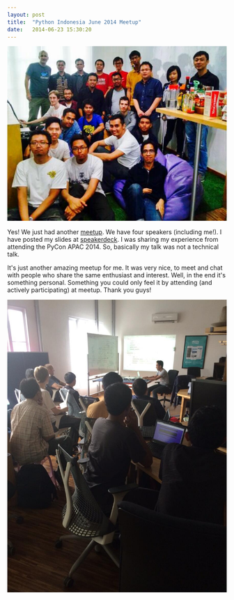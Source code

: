 ```yaml
---
layout: post
title:  "Python Indonesia June 2014 Meetup"
date:   2014-06-23 15:30:20
---
```


![Python Indonesia June 2014 Group Photo](/images/2014-06-group.jpg)

Yes! We just had another [meetup](http://www.meetup.com/Python-ID/events/187061422/). We have four speakers (including me!). I have posted my slides at [speakerdeck](https://speakerdeck.com/za/cerita-dari-pycon-apac-2014). I was sharing my experience from attending the PyCon APAC 2014. So, basically my talk was not a technical talk.  

It's just another amazing meetup for me. It was very nice, to meet and chat with people who share the same enthusiast and interest. Well, in the end it's something personal. Something you could only feel it by attending (and actively participating) at meetup. Thank you guys! 

![The Crowd](/images/2014-06-crowd.jpeg)
